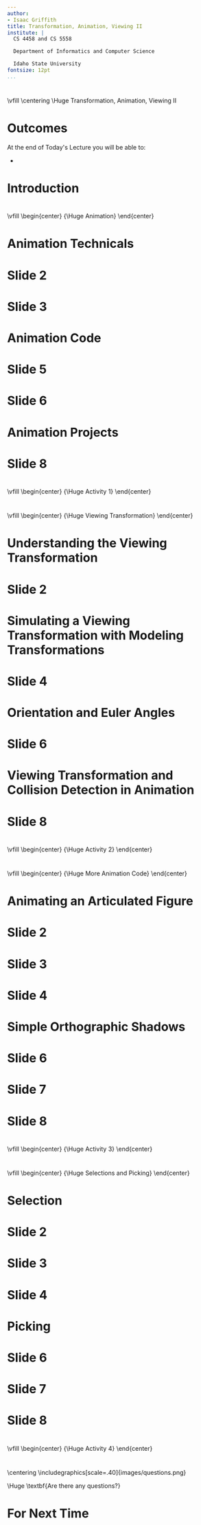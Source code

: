 ```yaml
---
author:
- Isaac Griffith
title: Transformation, Animation, Viewing II
institute: |
  CS 4458 and CS 5558

  Department of Informatics and Computer Science

  Idaho State University
fontsize: 12pt
...
```


#

\vfill
\centering
\Huge Transformation, Animation, Viewing II

# Outcomes

At the end of Today's Lecture you will be able to:

*

# Introduction

#

\vfill
\begin{center}
{\Huge Animation}
\end{center}

# Animation Technicals

# Slide 2

# Slide 3

# Animation Code

# Slide 5

# Slide 6

# Animation Projects

# Slide 8

#

\vfill
\begin{center}
{\Huge Activity 1}
\end{center}

#

\vfill
\begin{center}
{\Huge Viewing Transformation}
\end{center}

# Understanding the Viewing Transformation

# Slide 2

# Simulating a Viewing Transformation with Modeling Transformations

# Slide 4

# Orientation and Euler Angles

# Slide 6

# Viewing Transformation and Collision Detection in Animation

# Slide 8

#

\vfill
\begin{center}
{\Huge Activity 2}
\end{center}

#

\vfill
\begin{center}
{\Huge More Animation Code}
\end{center}

# Animating an Articulated Figure

# Slide 2

# Slide 3

# Slide 4

# Simple Orthographic Shadows

# Slide 6

# Slide 7

# Slide 8

#

\vfill
\begin{center}
{\Huge Activity 3}
\end{center}

#

\vfill
\begin{center}
{\Huge Selections and Picking}
\end{center}

# Selection

# Slide 2

# Slide 3

# Slide 4

# Picking

# Slide 6

# Slide 7

# Slide 8

#

\vfill
\begin{center}
{\Huge Activity 4}
\end{center}

#

\centering
\includegraphics[scale=.40]{images/questions.png}

\Huge \textbf{Are there any questions?}

# For Next Time
